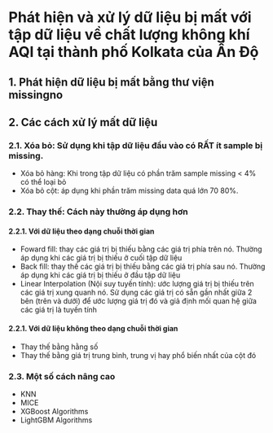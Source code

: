# Phát hiện và xử lý dữ liệu bị mất với tập dữ liệu về chất lượng không khí AQI tại thành phố Kolkata của Ấn Độ
## 1. Phát hiện dữ liệu bị mất bằng thư viện missingno
## 2. Các cách xử lý mất dữ liệu
### 2.1. Xóa bỏ: Sử dụng khi tập dữ liệu đầu vào có RẤT ít sample bị missing. 
* Xóa bỏ hàng: Khi trong tập dữ liệu có phần trăm sample missing < 4% có thể loại bỏ
* Xóa bỏ cột: áp dụng khi phần trăm missing data quá lớn 70 80%.
### 2.2. Thay thế: Cách này thường áp dụng hơn
#### 2.2.1. Với dữ liệu theo dạng chuỗi thời gian
* Foward fill: thay các giá trị bị thiếu bằng các giá trị phía trên nó. Thường áp dụng khi các giá trị bị thiếu ở cuối tập dữ liệu
* Back fill: thay thế các giá trị bị thiếu bằng các giá trị phía sau nó. Thường áp dụng khi các giá trị bị thiếu ở đầu tập dữ liệu
* Linear Interpolation (Nội suy tuyến tính): ước lượng giá trị bị thiếu trên các giá trị xung quanh nó. Sử dụng các giá trị có sẵn gần nhất giữa 2 bên (trên và dưới) để ước lượng giá trị đó và giả định mối quan hệ giữa các giá trị là tuyến tính
#### 2.2.1. Với dữ liệu không theo dạng chuỗi thời gian  
* Thay thế bằng hằng số
* Thay thế bằng giá trị trung bình, trung vị hay phổ biến nhất của cột đó
### 2.3. Một số cách nâng cao
* KNN
* MICE
* XGBoost Algorithms
* LightGBM Algorithms
